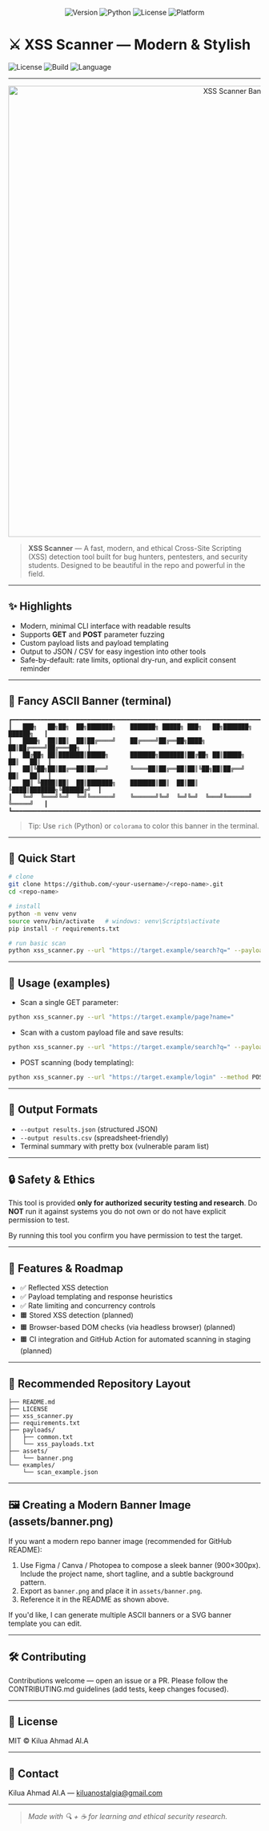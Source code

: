 <p align="center"> <img src="https://img.shields.io/badge/Version-0.1.0-blue.svg" alt="Version"> <img src="https://img.shields.io/badge/Python-3.8+-green.svg" alt="Python"> <img src="https://img.shields.io/badge/License-MIT-yellow.svg" alt="License"> <img src="https://img.shields.io/badge/Platform-Linux%20%7C%20Windows%20%7C%20macOS-lightgrey.svg" alt="Platform"> </p>

# ⚔️ XSS Scanner — Modern & Stylish

![License](https://img.shields.io/badge/license-MIT-green?style=for-the-badge) ![Build](https://img.shields.io/badge/status-ready-blue?style=for-the-badge) ![Language](https://img.shields.io/badge/Language-Python%20%7C%20CLI-orange?style=for-the-badge)

---

<p align="center">
  <img src="./assets/banner.png" alt="XSS Scanner Banner" width="900" />
</p>

> **XSS Scanner** — A fast, modern, and ethical Cross-Site Scripting (XSS) detection tool built for bug hunters, pentesters, and security students. Designed to be beautiful in the repo and powerful in the field.

---

## ✨ Highlights

* Modern, minimal CLI interface with readable results
* Supports **GET** and **POST** parameter fuzzing
* Custom payload lists and payload templating
* Output to JSON / CSV for easy ingestion into other tools
* Safe-by-default: rate limits, optional dry-run, and explicit consent reminder

---

## 🎨 Fancy ASCII Banner (terminal)

```
┏━━━━━━━━━━━━━━━━━━━━━━━━━━━━━━━━━━━━━━━━━━━━━━━━━━━━━━━━━━━━━━━━━━━━━━━━━━━━━┓
┃   ███╗   ██╗██╗  ██╗███████╗    ███████╗ █████╗ ███╗   ██╗███████╗ ██████╗   ┃
┃   ████╗  ██║██║  ██║██╔════╝    ██╔════╝██╔══██╗████╗  ██║██╔════╝██╔═══██╗  ┃
┃   ██╔██╗ ██║███████║█████╗      ███████╗███████║██╔██╗ ██║█████╗  ██║   ██║  ┃
┃   ██║╚██╗██║██╔══██║██╔══╝      ╚════██║██╔══██║██║╚██╗██║██╔══╝  ██║   ██║  ┃
┃   ██║ ╚████║██║  ██║███████╗    ███████║██║  ██║██║ ╚████║███████╗╚██████╔╝  ┃
┃   ╚═╝  ╚═══╝╚═╝  ╚═╝╚══════╝    ╚══════╝╚═╝  ╚═╝╚═╝  ╚═══╝╚══════╝ ╚═════╝   ┃
┗━━━━━━━━━━━━━━━━━━━━━━━━━━━━━━━━━━━━━━━━━━━━━━━━━━━━━━━━━━━━━━━━━━━━━━━━━━━━━┛
```

> Tip: Use `rich` (Python) or `colorama` to color this banner in the terminal.

---

## 🚀 Quick Start

```bash
# clone
git clone https://github.com/<your-username>/<repo-name>.git
cd <repo-name>

# install
python -m venv venv
source venv/bin/activate   # windows: venv\Scripts\activate
pip install -r requirements.txt

# run basic scan
python xss_scanner.py --url "https://target.example/search?q=" --payloads payloads/common.txt
```

---

## 🧭 Usage (examples)

* Scan a single GET parameter:

```bash
python xss_scanner.py --url "https://target.example/page?name="
```

* Scan with a custom payload file and save results:

```bash
python xss_scanner.py --url "https://target.example/search?q=" --payloads payloads/custom.txt --output results.json
```

* POST scanning (body templating):

```bash
python xss_scanner.py --url "https://target.example/login" --method POST --template "username={payload}&password=pass"
```

---

## 🧾 Output Formats

* `--output results.json` (structured JSON)
* `--output results.csv` (spreadsheet-friendly)
* Terminal summary with pretty box (vulnerable param list)

---

## 🔒 Safety & Ethics

This tool is provided **only for authorized security testing and research**. Do **NOT** run it against systems you do not own or do not have explicit permission to test.

By running this tool you confirm you have permission to test the target.

---

## 🧩 Features & Roadmap

* ✅ Reflected XSS detection
* ✅ Payload templating and response heuristics
* ✅ Rate limiting and concurrency controls
* 🟧 Stored XSS detection (planned)
* 🟧 Browser-based DOM checks (via headless browser) (planned)
* 🟧 CI integration and GitHub Action for automated scanning in staging (planned)

---

## 📁 Recommended Repository Layout

```
├── README.md
├── LICENSE
├── xss_scanner.py
├── requirements.txt
├── payloads/
│   ├── common.txt
│   └── xss_payloads.txt
├── assets/
│   └── banner.png
└── examples/
    └── scan_example.json
```

---

## 🖼️ Creating a Modern Banner Image (assets/banner.png)

If you want a modern repo banner image (recommended for GitHub README):

1. Use Figma / Canva / Photopea to compose a sleek banner (900×300px). Include the project name, short tagline, and a subtle background pattern.
2. Export as `banner.png` and place it in `assets/banner.png`.
3. Reference it in the README as shown above.

If you'd like, I can generate multiple ASCII banners or a SVG banner template you can edit.

---

## 🛠️ Contributing

Contributions welcome — open an issue or a PR. Please follow the CONTRIBUTING.md guidelines (add tests, keep changes focused).

---

## 📜 License

MIT © Kilua Ahmad Al.A

---

## 💬 Contact

Kilua Ahmad Al.A — [kiluanostalgia@gmail.com](mailto:kiluanostalgia@gmail.com)

---

> *Made with 🔍 + ☕ for learning and ethical security research.*
